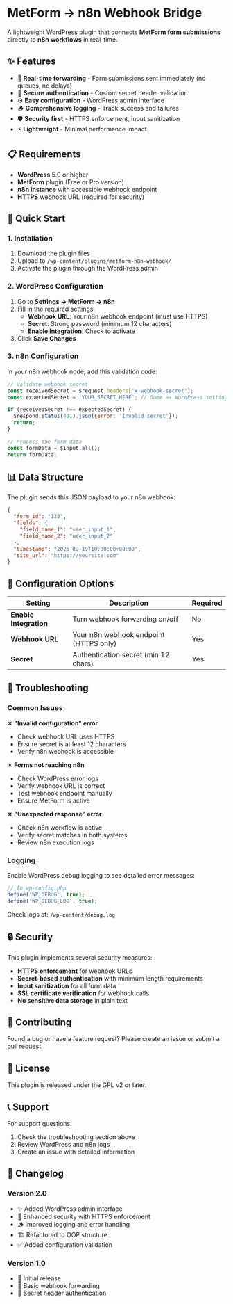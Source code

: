 # MetForm → n8n Webhook Bridge

A lightweight WordPress plugin that connects **MetForm form submissions** directly to **n8n workflows** in real-time.

## ✨ Features

- 🔄 **Real-time forwarding** - Form submissions sent immediately (no queues, no delays)
- 🔐 **Secure authentication** - Custom secret header validation
- ⚙️ **Easy configuration** - WordPress admin interface
- 🪵 **Comprehensive logging** - Track success and failures
- 🛡️ **Security first** - HTTPS enforcement, input sanitization
- ⚡ **Lightweight** - Minimal performance impact

## 📋 Requirements

- **WordPress** 5.0 or higher
- **MetForm** plugin (Free or Pro version)
- **n8n instance** with accessible webhook endpoint
- **HTTPS** webhook URL (required for security)

## 🚀 Quick Start

### 1. Installation

1. Download the plugin files
2. Upload to `/wp-content/plugins/metform-n8n-webhook/`
3. Activate the plugin through the WordPress admin

### 2. WordPress Configuration

1. Go to **Settings → MetForm → n8n**
2. Fill in the required settings:
   - **Webhook URL**: Your n8n webhook endpoint (must use HTTPS)
   - **Secret**: Strong password (minimum 12 characters)
   - **Enable Integration**: Check to activate
3. Click **Save Changes**

### 3. n8n Configuration

In your n8n webhook node, add this validation code:

```javascript
// Validate webhook secret
const receivedSecret = $request.headers['x-webhook-secret'];
const expectedSecret = 'YOUR_SECRET_HERE'; // Same as WordPress settings

if (receivedSecret !== expectedSecret) {
  $respond.status(401).json({error: 'Invalid secret'});
  return;
}

// Process the form data
const formData = $input.all();
return formData;
```

## 📊 Data Structure

The plugin sends this JSON payload to your n8n webhook:

```json
{
  "form_id": "123",
  "fields": {
    "field_name_1": "user_input_1",
    "field_name_2": "user_input_2"
  },
  "timestamp": "2025-09-19T10:30:00+00:00",
  "site_url": "https://yoursite.com"
}
```

## 🔧 Configuration Options

| Setting | Description | Required |
|---------|-------------|----------|
| **Enable Integration** | Turn webhook forwarding on/off | No |
| **Webhook URL** | Your n8n webhook endpoint (HTTPS only) | Yes |
| **Secret** | Authentication secret (min 12 chars) | Yes |

## 🐛 Troubleshooting

### Common Issues

**✗ "Invalid configuration" error**
- Check webhook URL uses HTTPS
- Ensure secret is at least 12 characters
- Verify n8n webhook is accessible

**✗ Forms not reaching n8n**
- Check WordPress error logs
- Verify webhook URL is correct
- Test webhook endpoint manually
- Ensure MetForm is active

**✗ "Unexpected response" error**
- Check n8n workflow is active
- Verify secret matches in both systems
- Review n8n execution logs

### Logging

Enable WordPress debug logging to see detailed error messages:

```php
// In wp-config.php
define('WP_DEBUG', true);
define('WP_DEBUG_LOG', true);
```

Check logs at: `/wp-content/debug.log`

## 🔒 Security

This plugin implements several security measures:

- **HTTPS enforcement** for webhook URLs
- **Secret-based authentication** with minimum length requirements
- **Input sanitization** for all form data
- **SSL certificate verification** for webhook calls
- **No sensitive data storage** in plain text

## 🤝 Contributing

Found a bug or have a feature request? Please create an issue or submit a pull request.

## 📄 License

This plugin is released under the GPL v2 or later.

## 📞 Support

For support questions:
1. Check the troubleshooting section above
2. Review WordPress and n8n logs
3. Create an issue with detailed information

## 🔄 Changelog

### Version 2.0
- ✨ Added WordPress admin interface
- 🔐 Enhanced security with HTTPS enforcement
- 🪵 Improved logging and error handling
- 🏗️ Refactored to OOP structure
- ✅ Added configuration validation

### Version 1.0
- 🎉 Initial release
- 🔄 Basic webhook forwarding
- 🔐 Secret header authentication
